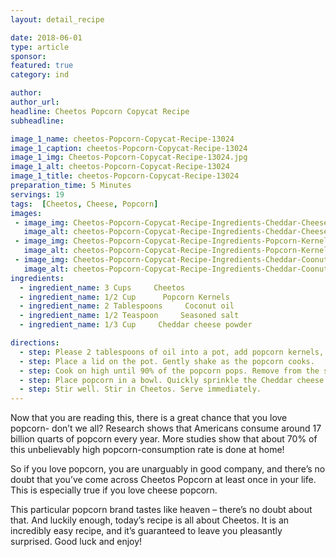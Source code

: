 ```yaml
---
layout: detail_recipe

date: 2018-06-01
type: article
sponsor: 
featured: true
category: ind

author:  
author_url: 
headline: Cheetos Popcorn Copycat Recipe
subheadline: 

image_1_name: cheetos-Popcorn-Copycat-Recipe-13024
image_1_caption: cheetos-Popcorn-Copycat-Recipe-13024
image_1_img: Cheetos-Popcorn-Copycat-Recipe-13024.jpg
image_1_alt: cheetos-Popcorn-Copycat-Recipe-13024
image_1_title: cheetos-Popcorn-Copycat-Recipe-13024
preparation_time: 5 Minutes
servings: 19
tags:  [Cheetos, Cheese, Popcorn]
images: 
 - image_img: Cheetos-Popcorn-Copycat-Recipe-Ingredients-Cheddar-Cheese-Powder-71447.jpg
   image_alt: cheetos-Popcorn-Copycat-Recipe-Ingredients-Cheddar-Cheese-Powder-71447
 - image_img: Cheetos-Popcorn-Copycat-Recipe-Ingredients-Popcorn-Kernels-67139.jpg
   image_alt: cheetos-Popcorn-Copycat-Recipe-Ingredients-Popcorn-Kernels-67139
 - image_img: Cheetos-Popcorn-Copycat-Recipe-Ingredients-Cheddar-Coonut-Oil-76556.jpg
   image_alt: cheetos-Popcorn-Copycat-Recipe-Ingredients-Cheddar-Coonut-Oil-76556
ingredients:
  - ingredient_name: 3 Cups     Cheetos
  - ingredient_name: 1/2 Cup      Popcorn Kernels
  - ingredient_name: 2 Tablespoons     Coconut oil
  - ingredient_name: 1/2 Teaspoon     Seasoned salt
  - ingredient_name: 1/3 Cup     Cheddar cheese powder

directions:
  - step: Please 2 tablespoons of oil into a pot, add popcorn kernels, and seasoned salt.
  - step: Place a lid on the pot. Gently shake as the popcorn cooks.
  - step: Cook on high until 90% of the popcorn pops. Remove from the stove.
  - step: Place popcorn in a bowl. Quickly sprinkle the Cheddar cheese powder over the popcorn.
  - step: Stir well. Stir in Cheetos. Serve immediately.
---
```

	
Now that you are reading this, there is a great chance that you love popcorn- don&rsquo;t we all? Research shows that Americans consume around 17 billion quarts of popcorn every year. More studies show that about 70% of this unbelievably high popcorn-consumption rate is done at home! 

<!--more-->So if you love popcorn, you are unarguably in good company, and there&rsquo;s no doubt that you&rsquo;ve come across Cheetos Popcorn at least once in your life. This is especially true if you love cheese popcorn.

This particular popcorn brand tastes like heaven &ndash; there&rsquo;s no doubt about that. And luckily enough, today&rsquo;s recipe is all about Cheetos. It is an incredibly easy recipe, and it&rsquo;s guaranteed to leave you pleasantly surprised. Good luck and enjoy! 